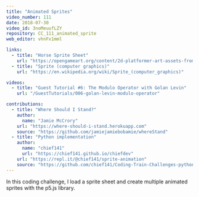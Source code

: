 ```yaml
---
title: "Animated Sprites"
video_number: 111
date: 2018-07-30
video_id: 3noMeuufLZY
repository: CC_111_animated_sprite
web_editor: vhnFx1mml

links:
  - title: "Horse Sprite Sheet"
    url: "https://opengameart.org/content/2d-platformer-art-assets-from-horse-of-spring"
  - title: "Sprite (computer graphics)"
    url: "https://en.wikipedia.org/wiki/Sprite_(computer_graphics)"

videos:
  - title: "Guest Tutorial #6: The Modulo Operator with Golan Levin"
    url: "/GuestTutorials/006-golan-levin-modulo-operator"

contributions:
  - title: "Where Should I Stand?"
    author:
      name: "Jamie McCrory"
    url: "https://where-should-i-stand.herokuapp.com"
    source: "https://github.com/jamiejamiebobamie/whereStand"
  - title: "Python implementation"
    author:
      name: "chief141"
      url: "https://chief141.github.io/chiefdev"
    url: "https://repl.it/@chief141/sprite-animation"
    source: "https://github.com/chief141/Coding-Train-Challenges-python/tree/master/Sprite-animation"
---
```

In this coding challenge, I load a sprite sheet and create multiple animated sprites with the p5.js library.
